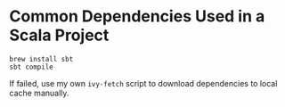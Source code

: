 Common Dependencies Used in a Scala Project
===========================================

```
brew install sbt
sbt compile
```

If failed, use my own `ivy-fetch` script to download dependencies to local cache manually.